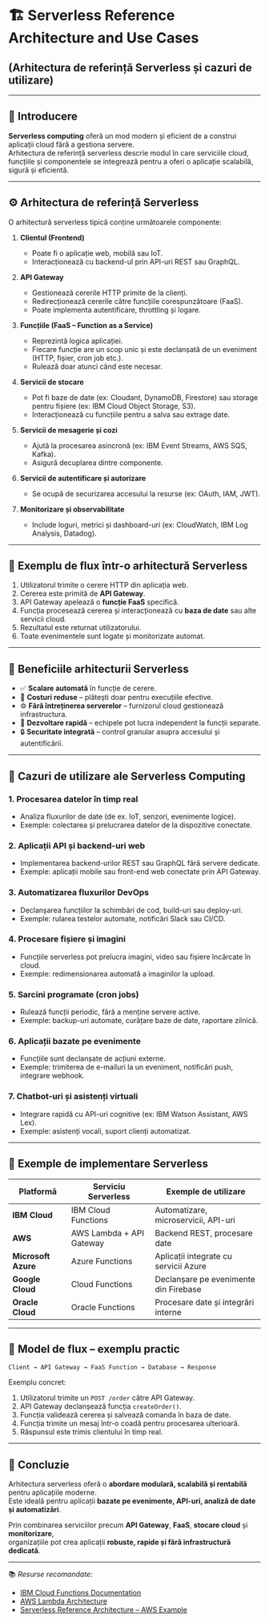 
# 🏗️ Serverless Reference Architecture and Use Cases
## (Arhitectura de referință Serverless și cazuri de utilizare)

---

## 🔹 Introducere

**Serverless computing** oferă un mod modern și eficient de a construi aplicații cloud fără a gestiona servere.  
Arhitectura de referință serverless descrie modul în care serviciile cloud, funcțiile și componentele se integrează pentru a oferi o aplicație scalabilă, sigură și eficientă.

---

## ⚙️ Arhitectura de referință Serverless

O arhitectură serverless tipică conține următoarele componente:

1. **Clientul (Frontend)**
   - Poate fi o aplicație web, mobilă sau IoT.
   - Interacționează cu backend-ul prin API-uri REST sau GraphQL.

2. **API Gateway**
   - Gestionează cererile HTTP primite de la clienți.
   - Redirecționează cererile către funcțiile corespunzătoare (FaaS).
   - Poate implementa autentificare, throttling și logare.

3. **Funcțiile (FaaS – Function as a Service)**
   - Reprezintă logica aplicației.
   - Fiecare funcție are un scop unic și este declanșată de un eveniment (HTTP, fișier, cron job etc.).
   - Rulează doar atunci când este necesar.

4. **Servicii de stocare**
   - Pot fi baze de date (ex: Cloudant, DynamoDB, Firestore) sau storage pentru fișiere (ex: IBM Cloud Object Storage, S3).
   - Interacționează cu funcțiile pentru a salva sau extrage date.

5. **Servicii de mesagerie și cozi**
   - Ajută la procesarea asincronă (ex: IBM Event Streams, AWS SQS, Kafka).
   - Asigură decuplarea dintre componente.

6. **Servicii de autentificare și autorizare**
   - Se ocupă de securizarea accesului la resurse (ex: OAuth, IAM, JWT).

7. **Monitorizare și observabilitate**
   - Include loguri, metrici și dashboard-uri (ex: CloudWatch, IBM Log Analysis, Datadog).

---

## 🧱 Exemplu de flux într-o arhitectură Serverless

1. Utilizatorul trimite o cerere HTTP din aplicația web.  
2. Cererea este primită de **API Gateway**.  
3. API Gateway apelează o **funcție FaaS** specifică.  
4. Funcția procesează cererea și interacționează cu **baza de date** sau alte servicii cloud.  
5. Rezultatul este returnat utilizatorului.  
6. Toate evenimentele sunt logate și monitorizate automat.

---

## 🧠 Beneficiile arhitecturii Serverless

- ✅ **Scalare automată** în funcție de cerere.  
- 💸 **Costuri reduse** – plătești doar pentru execuțiile efective.  
- ⚙️ **Fără întreținerea serverelor** – furnizorul cloud gestionează infrastructura.  
- 🧩 **Dezvoltare rapidă** – echipele pot lucra independent la funcții separate.  
- 🔒 **Securitate integrată** – control granular asupra accesului și autentificării.  

---

## 🚀 Cazuri de utilizare ale Serverless Computing

### 1. **Procesarea datelor în timp real**
- Analiza fluxurilor de date (de ex. IoT, senzori, evenimente logice).
- Exemple: colectarea și prelucrarea datelor de la dispozitive conectate.

### 2. **Aplicații API și backend-uri web**
- Implementarea backend-urilor REST sau GraphQL fără servere dedicate.
- Exemple: aplicații mobile sau front-end web conectate prin API Gateway.

### 3. **Automatizarea fluxurilor DevOps**
- Declanșarea funcțiilor la schimbări de cod, build-uri sau deploy-uri.
- Exemple: rularea testelor automate, notificări Slack sau CI/CD.

### 4. **Procesare fișiere și imagini**
- Funcțiile serverless pot prelucra imagini, video sau fișiere încărcate în cloud.
- Exemple: redimensionarea automată a imaginilor la upload.

### 5. **Sarcini programate (cron jobs)**
- Rulează funcții periodic, fără a menține servere active.
- Exemple: backup-uri automate, curățare baze de date, raportare zilnică.

### 6. **Aplicații bazate pe evenimente**
- Funcțiile sunt declanșate de acțiuni externe.
- Exemple: trimiterea de e-mailuri la un eveniment, notificări push, integrare webhook.

### 7. **Chatbot-uri și asistenți virtuali**
- Integrare rapidă cu API-uri cognitive (ex: IBM Watson Assistant, AWS Lex).
- Exemple: asistenți vocali, suport clienți automatizat.

---

## 🧰 Exemple de implementare Serverless

| Platformă | Serviciu Serverless | Exemple de utilizare |
|------------|--------------------|-----------------------|
| **IBM Cloud** | IBM Cloud Functions | Automatizare, microservicii, API-uri |
| **AWS** | AWS Lambda + API Gateway | Backend REST, procesare date |
| **Microsoft Azure** | Azure Functions | Aplicații integrate cu servicii Azure |
| **Google Cloud** | Cloud Functions | Declanșare pe evenimente din Firebase |
| **Oracle Cloud** | Oracle Functions | Procesare date și integrări interne |

---

## 🧮 Model de flux – exemplu practic

```plaintext
Client → API Gateway → FaaS Function → Database → Response
```

Exemplu concret:
1. Utilizatorul trimite un `POST /order` către API Gateway.  
2. API Gateway declanșează funcția `createOrder()`.  
3. Funcția validează cererea și salvează comanda în baza de date.  
4. Funcția trimite un mesaj într-o coadă pentru procesarea ulterioară.  
5. Răspunsul este trimis clientului în timp real.  

---

## 🏁 Concluzie

Arhitectura serverless oferă o **abordare modulară, scalabilă și rentabilă** pentru aplicațiile moderne.  
Este ideală pentru aplicații **bazate pe evenimente, API-uri, analiză de date și automatizări**.

Prin combinarea serviciilor precum **API Gateway**, **FaaS**, **stocare cloud** și **monitorizare**,  
organizațiile pot crea aplicații **robuste, rapide și fără infrastructură dedicată**.

---

📚 *Resurse recomandate:*
- [IBM Cloud Functions Documentation](https://cloud.ibm.com/functions)
- [AWS Lambda Architecture](https://docs.aws.amazon.com/lambda/latest/dg/welcome.html)
- [Serverless Reference Architecture – AWS Example](https://docs.aws.amazon.com/whitepapers/latest/serverless-multi-tier-architectures-api-gateway-lambda/serverless-multi-tier-architectures-api-gateway-lambda.html)
